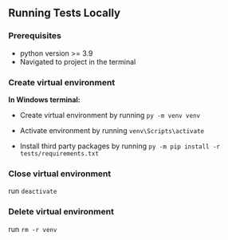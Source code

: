 ## Running Tests Locally
### Prerequisites
- python version >= 3.9
- Navigated to project in the terminal

### Create virtual environment
**In Windows terminal:**
 - Create virtual environment by running
`py -m venv venv`
- Activate environment by running
`venv\Scripts\activate`

- Install third party packages by running 
`py -m pip install -r tests/requirements.txt`

### Close virtual environment

run `deactivate`

### Delete virtual environment
run `rm -r venv `
